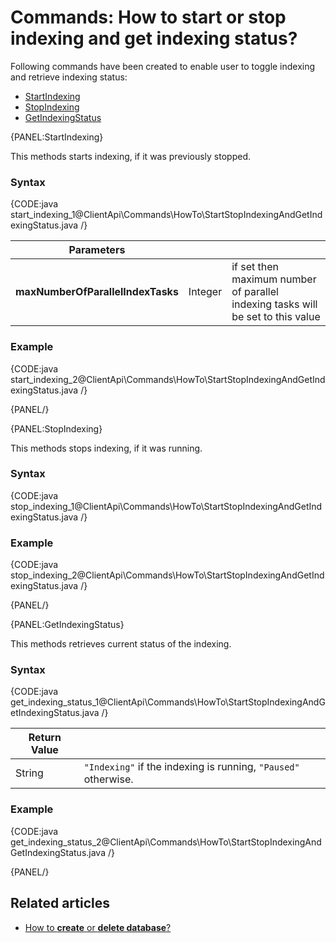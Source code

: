 # Commands: How to start or stop indexing and get indexing status?

Following commands have been created to enable user to toggle indexing and retrieve indexing status:   
- [StartIndexing](../../../client-api/commands/how-to/start-stop-indexing-and-get-indexing-status#startindexing)   
- [StopIndexing](../../../client-api/commands/how-to/start-stop-indexing-and-get-indexing-status#stopindexing)   
- [GetIndexingStatus](../../../client-api/commands/how-to/start-stop-indexing-and-get-indexing-status#getindexingstatus)

{PANEL:StartIndexing}

This methods starts indexing, if it was previously stopped.

### Syntax

{CODE:java start_indexing_1@ClientApi\Commands\HowTo\StartStopIndexingAndGetIndexingStatus.java /}

| Parameters | | |
| ------------- | ------------- | ----- |
| **maxNumberOfParallelIndexTasks** | Integer | if set then maximum number of parallel indexing tasks will be set to this value |

### Example

{CODE:java start_indexing_2@ClientApi\Commands\HowTo\StartStopIndexingAndGetIndexingStatus.java /}

{PANEL/}

{PANEL:StopIndexing}

This methods stops indexing, if it was running.

### Syntax

{CODE:java stop_indexing_1@ClientApi\Commands\HowTo\StartStopIndexingAndGetIndexingStatus.java /}

### Example

{CODE:java stop_indexing_2@ClientApi\Commands\HowTo\StartStopIndexingAndGetIndexingStatus.java /}

{PANEL/}

{PANEL:GetIndexingStatus}

This methods retrieves current status of the indexing.

### Syntax

{CODE:java get_indexing_status_1@ClientApi\Commands\HowTo\StartStopIndexingAndGetIndexingStatus.java /}

| Return Value | |
| ------------- | ----- |
| String | `"Indexing"` if the indexing is running, `"Paused"` otherwise. |

### Example

{CODE:java get_indexing_status_2@ClientApi\Commands\HowTo\StartStopIndexingAndGetIndexingStatus.java /}

{PANEL/}

## Related articles

- [How to **create** or **delete database**?](../../../client-api/commands/how-to/create-delete-database)   

